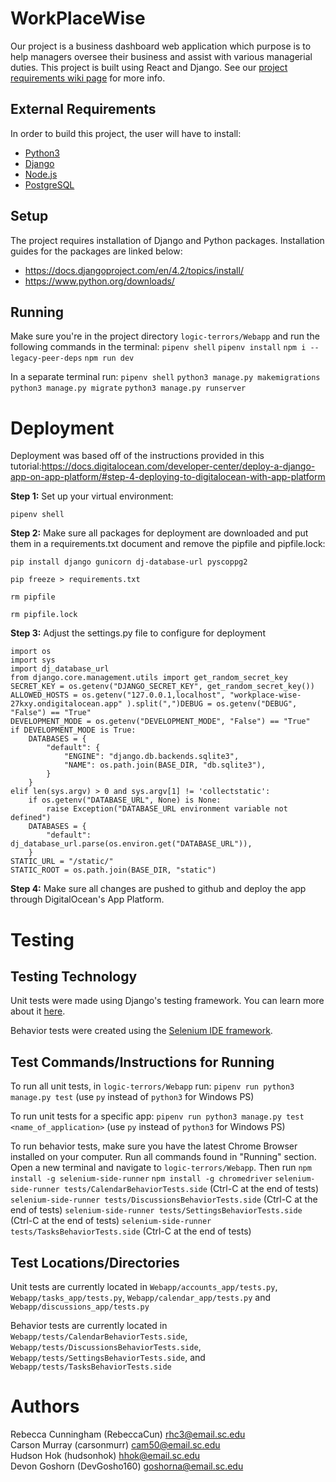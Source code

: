 # WorkPlaceWise

Our project is a business dashboard web application which purpose is to help managers oversee their business and assist with various managerial duties. This project is built using React and Django. See our [project requirements wiki page](https://github.com/SCCapstone/logic-terrors/wiki/Project-Description) for more info.

## External Requirements

In order to build this project, the user will have to install:

- [Python3](https://www.python.org/downloads/)
- [Django](https://www.djangoproject.com/download/)
- [Node.js](https://nodejs.org/en)
- [PostgreSQL](https://www.postgresql.org/download/)

## Setup

The project requires installation of Django and Python packages.
Installation guides for the packages are linked below:

- https://docs.djangoproject.com/en/4.2/topics/install/
- https://www.python.org/downloads/

## Running

Make sure you're in the project directory `logic-terrors/Webapp` and run the following commands in the terminal:
`pipenv shell`
`pipenv install`
`npm i --legacy-peer-deps`
`npm run dev`

In a separate terminal run:
`pipenv shell`
`python3 manage.py makemigrations`
`python3 manage.py migrate`
`python3 manage.py runserver`

# Deployment

Deployment was based off of the instructions provided in this tutorial:https://docs.digitalocean.com/developer-center/deploy-a-django-app-on-app-platform/#step-4-deploying-to-digitalocean-with-app-platform

**Step 1:**
Set up your virtual environment:
```
pipenv shell
```

**Step 2:**
Make sure all packages for deployment are downloaded and put them in a requirements.txt document and remove the pipfile and pipfile.lock:
```
pip install django gunicorn dj-database-url pyscoppg2
```
```
pip freeze > requirements.txt
```
```
rm pipfile
```
```
rm pipfile.lock
```

**Step 3:**
Adjust the settings.py file to configure for deployment
```
import os
import sys
import dj_database_url
from django.core.management.utils import get_random_secret_key
SECRET_KEY = os.getenv("DJANGO_SECRET_KEY", get_random_secret_key())
ALLOWED_HOSTS = os.getenv("127.0.0.1,localhost", "workplace-wise-27kxy.ondigitalocean.app" ).split(",")DEBUG = os.getenv("DEBUG", "False") == "True"
DEVELOPMENT_MODE = os.getenv("DEVELOPMENT_MODE", "False") == "True"
if DEVELOPMENT_MODE is True:
    DATABASES = {
        "default": {
            "ENGINE": "django.db.backends.sqlite3",
            "NAME": os.path.join(BASE_DIR, "db.sqlite3"),
        }
    }
elif len(sys.argv) > 0 and sys.argv[1] != 'collectstatic':
    if os.getenv("DATABASE_URL", None) is None:
        raise Exception("DATABASE_URL environment variable not defined")
    DATABASES = {
        "default": dj_database_url.parse(os.environ.get("DATABASE_URL")),
    }
STATIC_URL = "/static/"
STATIC_ROOT = os.path.join(BASE_DIR, "static")
```

**Step 4:**
Make sure all changes are pushed to github and deploy the app through DigitalOcean's App Platform.

# Testing

## Testing Technology

Unit tests were made using Django's testing framework. You can learn more about it [here](https://docs.djangoproject.com/en/4.1/topics/testing/overview/).

Behavior tests were created using the [Selenium IDE framework](https://www.selenium.dev/selenium-ide/).

## Test Commands/Instructions for Running

To run all unit tests, in `logic-terrors/Webapp` run:
`pipenv run python3 manage.py test` (use `py` instead of `python3` for Windows PS)

To run unit tests for a specific app:
`pipenv run python3 manage.py test <name_of_application>` (use `py` instead of `python3` for Windows PS)

To run behavior tests, make sure you have the latest Chrome Browser installed on your computer. Run all commands found in "Running" section. Open a new terminal and navigate to `logic-terrors/Webapp`. Then run
`npm install -g selenium-side-runner`
`npm install -g chromedriver`
`selenium-side-runner tests/CalendarBehaviorTests.side` (Ctrl-C at the end of tests)
`selenium-side-runner tests/DiscussionsBehaviorTests.side` (Ctrl-C at the end of tests)
`selenium-side-runner tests/SettingsBehaviorTests.side` (Ctrl-C at the end of tests)
`selenium-side-runner tests/TasksBehaviorTests.side` (Ctrl-C at the end of tests)

## Test Locations/Directories

Unit tests are currently located in `Webapp/accounts_app/tests.py`, `Webapp/tasks_app/tests.py`, `Webapp/calendar_app/tests.py` and `Webapp/discussions_app/tests.py`

Behavior tests are currently located in `Webapp/tests/CalendarBehaviorTests.side`, `Webapp/tests/DiscussionsBehaviorTests.side`, `Webapp/tests/SettingsBehaviorTests.side`, and `Webapp/tests/TasksBehaviorTests.side`

# Authors

Rebecca Cunningham (RebeccaCun) rhc3@email.sc.edu  
Carson Murray (carsonmurr) cam50@email.sc.edu  
Hudson Hok (hudsonhok) hhok@email.sc.edu  
Devon Goshorn (DevGosho160) goshorna@email.sc.edu
